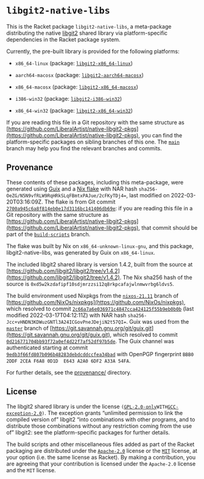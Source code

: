 # `libgit2-native-libs`

This is the Racket package `libgit2-native-libs`, a meta-package
distributing the native [libgit2](https://libgit2.org) shared library
via platform-specific dependencies in the Racket package system.

Currently, the pre-built library is provided for the following
platforms:

* `x86_64-linux` (package:
  [`libgit2-x86_64-linux`](https://github.com/LiberalArtist/native-libgit2-pkgs/tree/x86_64-linux))

* `aarch64-macosx` (package:
  [`libgit2-aarch64-macosx`](https://github.com/LiberalArtist/native-libgit2-pkgs/tree/aarch64-macosx))

* `x86_64-macosx` (package:
  [`libgit2-x86_64-macosx`](https://github.com/LiberalArtist/native-libgit2-pkgs/tree/x86_64-macosx))

* `i386-win32` (package:
  [`libgit2-i386-win32`](https://github.com/LiberalArtist/native-libgit2-pkgs/tree/i386-win32))

* `x86_64-win32` (package:
  [`libgit2-x86_64-win32`](https://github.com/LiberalArtist/native-libgit2-pkgs/tree/x86_64-win32))

If you are reading this file in a Git repository with the same structure
as
[https://github.com/LiberalArtist/native-libgit2-pkgs](https://github.com/LiberalArtist/native-libgit2-pkgs),
you can find the platform-specific packages on sibling branches of this
one. The [`main`](https://github.com/LiberalArtist/native-libgit2-pkgs)
branch may help you find the relevant branches and commits.

## Provenance

These contents of these packages, including this meta-package, were
generated using [Guix](https://guix.gnu.org) and a [Nix
flake](https://nixos.org/manual/nix/stable/command-ref/new-cli/nix3-flake.html)
with NAR hash `sha256-OeZG/N5N9vfRLW9RqHRkSLqFBmtxPAJue/2cFKyTDj4=`,
last modified on 2022-03-20T03:16:09Z. The flake is from Git commit
[`2700a945c6a8f814eb0e17d3116bc141406db69e`](https://github.com/LiberalArtist/native-libgit2-pkgs/commit/2700a945c6a8f814eb0e17d3116bc141406db69e):
if you are reading this file in a Git repository with the same structure
as
[https://github.com/LiberalArtist/native-libgit2-pkgs](https://github.com/LiberalArtist/native-libgit2-pkgs),
that commit should be part of the
[`build-scripts`](https://github.com/LiberalArtist/native-libgit2-pkgs/tree/build-scripts)
branch.

The flake was built by Nix on `x86_64-unknown-linux-gnu`, and this
package, libgit2-native-libs, was generated by Guix on `x86_64-linux`.

The included libgit2 shared library is version 1.4.2, built from the
source at
[https://github.com/libgit2/libgit2/tree/v1.4.2](https://github.com/libgit2/libgit2/tree/v1.4.2).
The Nix sha256 hash of the source is
`0xd5w2kzdafipf10sdjmrzzsi12q8rkpcafajwlnmwvrbg6ldvs5`.

The build environment used Nixpkgs from the
[`nixos-21.11`](https://github.com/NixOs/nixpkgs/tree/nixos-21.11)
branch of
[https://github.com/NixOs/nixpkgs](https://github.com/NixOs/nixpkgs),
which resolved to commit
[`2c66a7a6e036971c4847cca424125f55b9eb0b0b`](https://github.com/NixOs/nixpkgs/commit/2c66a7a6e036971c4847cca424125f55b9eb0b0b)
\(last modified 2022-03-17T04:12:11Z) with NAR hash
`sha256-Jcc+vHNDN3KDWuzGNTl3A24ICGovPneJDejiN2t57QI=`. Guix was used
from the
[`master`](https://git.savannah.gnu.org/cgit/guix.git/log/?h=master)
branch of
[https://git.savannah.gnu.org/git/guix.git](https://git.savannah.gnu.org/git/guix.git),
which resolved to commit
[`0d216771704bb93f72a0ef4d22f7af52df97b5de`](https://git.savannah.gnu.org/cgit/guix.git/tree/?id=0d216771704bb93f72a0ef4d22f7af52df97b5de).
The Guix channel was authenticated starting at commit
[`9edb3f66fd807b096b48283debdcddccfea34bad`](https://git.savannah.gnu.org/cgit/guix.git/tree/?id=9edb3f66fd807b096b48283debdcddccfea34bad)
with OpenPGP fingerprint `BBB0 2DDF 2CEA F6A8 0D1D  E643 A2A0 6DF2 A33A
54FA`.

For further details, see the [provenance/](./provenance/) directory.

## License

The libgit2 shared library is under the license
`(`[`GPL-2.0-only`](https://spdx.org/licenses/GPL-2.0-only.html)` WITH
`[`GCC-exception-2.0`](https://spdx.org/licenses/GCC-exception-2.0.html)`)`.
The exception grants “unlimited permission to link the compiled version
of” libgit2 “into combinations with other programs, and to distribute
those combinations without any restriction coming from the use of”
libgit2: see the platform-specific packages for further details.

The build scripts and other miscellaneous files added as part of the
Racket packaging are distributed under the
[`Apache-2.0`](https://spdx.org/licenses/Apache-2.0.html) license or the
[`MIT`](https://spdx.org/licenses/MIT.html) license, at your option
(i.e. the same license as Racket). By making a contribution, you are
agreeing that your contribution is licensed under the `Apache-2.0`
license and the `MIT` license.
